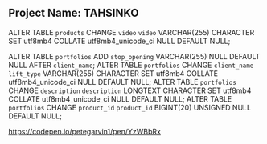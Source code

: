 ## Project Name: TAHSINKO



ALTER TABLE `products` CHANGE `video` `video` VARCHAR(255) CHARACTER SET utf8mb4 COLLATE utf8mb4_unicode_ci NULL DEFAULT NULL;




ALTER TABLE `portfolios` ADD `stop_opening` VARCHAR(255) NULL DEFAULT NULL AFTER `client_name`;
ALTER TABLE `portfolios` CHANGE `client_name` `lift_type` VARCHAR(255) CHARACTER SET utf8mb4 COLLATE utf8mb4_unicode_ci NULL DEFAULT NULL;
ALTER TABLE `portfolios` CHANGE `description` `description` LONGTEXT CHARACTER SET utf8mb4 COLLATE utf8mb4_unicode_ci NULL DEFAULT NULL;
ALTER TABLE `portfolios` CHANGE `product_id` `product_id` BIGINT(20) UNSIGNED NULL DEFAULT NULL;




https://codepen.io/petegarvin1/pen/YzWBbRx
